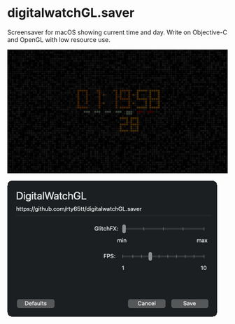 # digitalwatchGL.saver
Screensaver for macOS showing current time and day. Write on Objective-C and OpenGL with low resource use.


![screenshot1](screenshot.webp  "Screenshot")


![screenshot1](screenshot-options.png  "Options")
